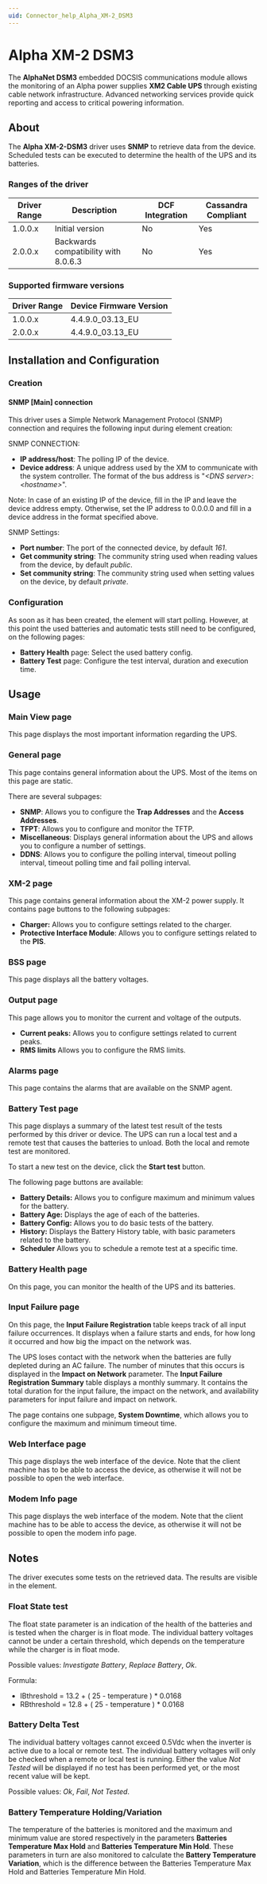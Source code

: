 ```yaml
---
uid: Connector_help_Alpha_XM-2_DSM3
---
```


# Alpha XM-2 DSM3

The **AlphaNet DSM3** embedded DOCSIS communications module allows the monitoring of an Alpha power supplies **XM2 Cable UPS** through existing cable network infrastructure. Advanced networking services provide quick reporting and access to critical powering information.

## About

The **Alpha XM-2-DSM3** driver uses **SNMP** to retrieve data from the device. Scheduled tests can be executed to determine the health of the UPS and its batteries.

### Ranges of the driver

| **Driver Range** | **Description**                      | **DCF Integration** | **Cassandra Compliant** |
|------------------|--------------------------------------|---------------------|-------------------------|
| 1.0.0.x          | Initial version                      | No                  | Yes                     |
| 2.0.0.x          | Backwards compatibility with 8.0.6.3 | No                  | Yes                     |

### Supported firmware versions

| **Driver Range** | **Device Firmware Version** |
|------------------|-----------------------------|
| 1.0.0.x          | 4.4.9.0_03.13_EU            |
| 2.0.0.x          | 4.4.9.0_03.13_EU            |

## Installation and Configuration

### Creation

#### SNMP \[Main\] connection

This driver uses a Simple Network Management Protocol (SNMP) connection and requires the following input during element creation:

SNMP CONNECTION:

- **IP address/host**: The polling IP of the device.
- **Device address**: A unique address used by the XM to communicate with the system controller. The format of the bus address is "*\<DNS server\>*:*\<hostname\>*".

Note: In case of an existing IP of the device, fill in the IP and leave the device address empty. Otherwise, set the IP address to 0.0.0.0 and fill in a device address in the format specified above.

SNMP Settings:

- **Port number**: The port of the connected device, by default *161*.
- **Get community string**: The community string used when reading values from the device, by default *public*.
- **Set community string**: The community string used when setting values on the device, by default *private*.

### Configuration

As soon as it has been created, the element will start polling. However, at this point the used batteries and automatic tests still need to be configured, on the following pages:

- **Battery Health** page: Select the used battery config.
- **Battery Test** page: Configure the test interval, duration and execution time.

## Usage

### Main View page

This page displays the most important information regarding the UPS.

### General page

This page contains general information about the UPS. Most of the items on this page are static.

There are several subpages:

- **SNMP**: Allows you to configure the **Trap Addresses** and the **Access Addresses**.
- **TFPT**: Allows you to configure and monitor the TFTP.
- **Miscellaneous**: Displays general information about the UPS and allows you to configure a number of settings.
- **DDNS**: Allows you to configure the polling interval, timeout polling interval, timeout polling time and fail polling interval.

### XM-2 page

This page contains general information about the XM-2 power supply. It contains page buttons to the following subpages:

- **Charger:** Allows you to configure settings related to the charger.
- **Protective Interface Module**: Allows you to configure settings related to the **PIS**.

### BSS page

This page displays all the battery voltages.

### Output page

This page allows you to monitor the current and voltage of the outputs.

- **Current peaks:** Allows you to configure settings related to current peaks.
- **RMS limits** Allows you to configure the RMS limits.

### Alarms page

This page contains the alarms that are available on the SNMP agent.

### Battery Test page

This page displays a summary of the latest test result of the tests performed by this driver or device. The UPS can run a local test and a remote test that causes the batteries to unload. Both the local and remote test are monitored.

To start a new test on the device, click the **Start test** button.

The following page buttons are available:

- **Battery Details:** Allows you to configure maximum and minimum values for the battery.
- **Battery Age:** Displays the age of each of the batteries.
- **Battery Config:** Allows you to do basic tests of the battery.
- **History:** Displays the Battery History table, with basic parameters related to the battery.
- **Scheduler** Allows you to schedule a remote test at a specific time.

### Battery Health page

On this page, you can monitor the health of the UPS and its batteries.

### Input Failure page

On this page, the **Input Failure Registration** table keeps track of all input failure occurrences. It displays when a failure starts and ends, for how long it occurred and how big the impact on the network was.

The UPS loses contact with the network when the batteries are fully depleted during an AC failure. The number of minutes that this occurs is displayed in the **Impact on Network** parameter. The **Input Failure Registration Summary** table displays a monthly summary. It contains the total duration for the input failure, the impact on the network, and availability parameters for input failure and impact on network.

The page contains one subpage, **System Downtime**, which allows you to configure the maximum and minimum timeout time.

### Web Interface page

This page displays the web interface of the device. Note that the client machine has to be able to access the device, as otherwise it will not be possible to open the web interface.

### Modem Info page

This page displays the web interface of the modem. Note that the client machine has to be able to access the device, as otherwise it will not be possible to open the modem info page.

## Notes

The driver executes some tests on the retrieved data. The results are visible in the element.

### Float State test

The float state parameter is an indication of the health of the batteries and is tested when the charger is in float mode. The individual battery voltages cannot be under a certain threshold, which depends on the temperature while the charger is in float mode.

Possible values: *Investigate Battery*, *Replace Battery*, *Ok*.

Formula:

- IBthreshold = 13.2 + ( 25 - temperature ) \* 0.0168
- RBthreshold = 12.8 + ( 25 - temperature ) \* 0.0168

### Battery Delta Test

The individual battery voltages cannot exceed 0.5Vdc when the inverter is active due to a local or remote test. The individual battery voltages will only be checked when a remote or local test is running. Either the value *Not Tested* will be displayed if no test has been performed yet, or the most recent value will be kept.

Possible values: *Ok*, *Fail*, *Not Tested*.

### Battery Temperature Holding/Variation

The temperature of the batteries is monitored and the maximum and minimum value are stored respectively in the parameters **Batteries Temperature Max Hold** and **Batteries Temperature Min Hold**. These parameters in turn are also monitored to calculate the **Battery Temperature Variation**, which is the difference between the Batteries Temperature Max Hold and Batteries Temperature Min Hold.
